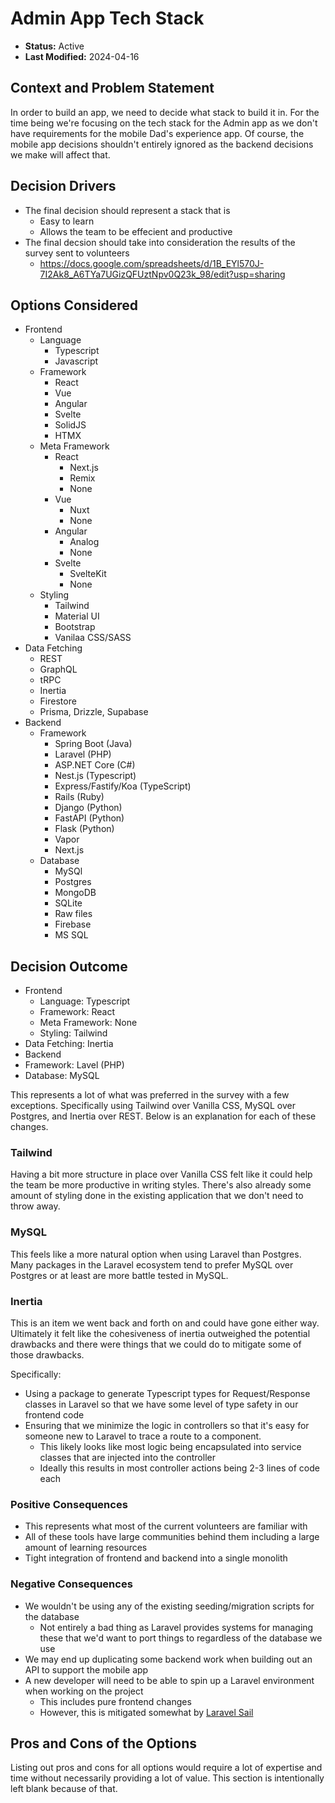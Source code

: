 # Admin App Tech Stack

- **Status:** Active
- **Last Modified:** 2024-04-16

## Context and Problem Statement

In order to build an app, we need to decide what stack to build it in.
For the time being we're focusing on the tech stack for the Admin app as we don't have requirements for the mobile Dad's experience app.
Of course, the mobile app decisions shouldn't entirely ignored as the backend decisions we make will affect that.

## Decision Drivers

- The final decision should represent a stack that is
  - Easy to learn
  - Allows the team to be effecient and productive
- The final decsion should take into consideration the results of the survey sent to volunteers
  - https://docs.google.com/spreadsheets/d/1B_EYl570J-7I2Ak8_A6TYa7UGizQFUztNpv0Q23k_98/edit?usp=sharing

## Options Considered

- Frontend
  - Language
    - Typescript
    - Javascript
  - Framework
    - React
    - Vue
    - Angular
    - Svelte
    - SolidJS
    - HTMX
  - Meta Framework
    - React
      - Next.js
      - Remix
      - None
    - Vue
      - Nuxt
      - None
    - Angular
      - Analog
      - None
    - Svelte
      - SvelteKit
      - None
  - Styling
    - Tailwind
    - Material UI
    - Bootstrap
    - Vanilaa CSS/SASS
- Data Fetching
  - REST
  - GraphQL
  - tRPC
  - Inertia
  - Firestore
  - Prisma, Drizzle, Supabase
- Backend
  - Framework
    - Spring Boot (Java)
    - Laravel (PHP)
    - ASP.NET Core (C#)
    - Nest.js (Typescript)
    - Express/Fastify/Koa (TypeScript)
    - Rails (Ruby)
    - Django (Python)
    - FastAPI (Python)
    - Flask (Python)
    - Vapor
    - Next.js
  - Database
    - MySQl
    - Postgres
    - MongoDB
    - SQLite
    - Raw files
    - Firebase
    - MS SQL

## Decision Outcome

- Frontend
  - Language: Typescript
  - Framework: React
  - Meta Framework: None
  - Styling: Tailwind
- Data Fetching: Inertia
- Backend
 - Framework: Lavel (PHP)
 - Database: MySQL

This represents a lot of what was preferred in the survey with a few exceptions.
Specifically using Tailwind over Vanilla CSS, MySQL over Postgres, and Inertia over REST.
Below is an explanation for each of these changes.

### Tailwind
Having a bit more structure in place over Vanilla CSS felt like it could help the team be more productive in writing styles.
There's also already some amount of styling done in the existing application that we don't need to throw away.

### MySQL
This feels like a more natural option when using Laravel than Postgres.
Many packages in the Laravel ecosystem tend to prefer MySQL over Postgres or at least are more battle tested in MySQL.

### Inertia
This is an item we went back and forth on and could have gone either way.
Ultimately it felt like the cohesiveness of inertia outweighed the potential drawbacks and there were things that we could do to mitigate some of those drawbacks.

Specifically:
- Using a package to generate Typescript types for Request/Response classes in Laravel so that we have some level of type safety in our frontend code
- Ensuring that we minimize the logic in controllers so that it's easy for someone new to Laravel to trace a route to a component.
  - This likely looks like most logic being encapsulated into service classes that are injected into the controller
  - Ideally this results in most controller actions being 2-3 lines of code each


### Positive Consequences

- This represents what most of the current volunteers are familiar with
- All of these tools have large communities behind them including a large amount of learning resources
- Tight integration of frontend and backend into a single monolith

### Negative Consequences

- We wouldn't be using any of the existing seeding/migration scripts for the database
  - Not entirely a bad thing as Laravel provides systems for managing these that we'd want to port things to regardless of the database we use
- We may end up duplicating some backend work when building out an API to support the mobile app
- A new developer will need to be able to spin up a Laravel environment when working on the project
  - This includes pure frontend changes
  - However, this is mitigated somewhat by [Laravel Sail](https://laravel.com/docs/11.x/sail)

## Pros and Cons of the Options

Listing out pros and cons for all options would require a lot of expertise and time without necessarily providing a lot of value.
This section is intentionally left blank because of that.
